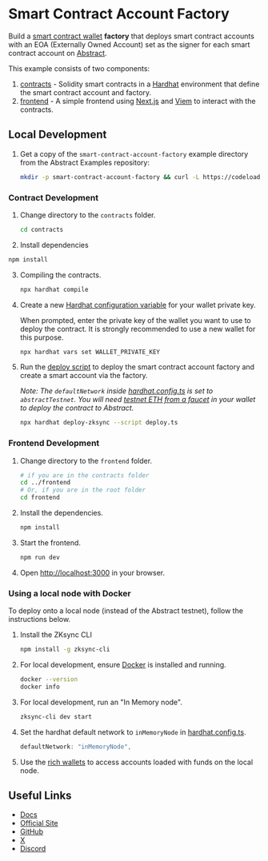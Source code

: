 # Smart Contract Account Factory

Build a [smart contract wallet](https://docs.abs.xyz/how-abstract-works/native-account-abstraction/smart-contract-wallets) **factory**
that deploys smart contract accounts with an EOA (Externally Owned Account) set as the signer for each smart contract account on [Abstract](https://docs.abs.xyz/).

This example consists of two components:

1. [contracts](./contracts) - Solidity smart contracts in a [Hardhat](https://hardhat.org/) environment that define the smart contract account and factory.
2. [frontend](./frontend) - A simple frontend using [Next.js](https://nextjs.org/) and [Viem](https://viem.sh/) to interact with the contracts.

## Local Development

1. Get a copy of the `smart-contract-account-factory` example directory from the Abstract Examples repository:

   ```bash
   mkdir -p smart-contract-account-factory && curl -L https://codeload.github.com/Abstract-Foundation/examples/tar.gz/main | tar -xz --strip=2 -C smart-contract-account-factory examples-main/smart-contract-account-factory && cd smart-contract-account-factory
   ```

### Contract Development

1. Change directory to the `contracts` folder.

   ```bash
   cd contracts
   ```

2. Install dependencies

```bash
npm install
```

3. Compiling the contracts.

   ```bash
   npx hardhat compile
   ```

4. Create a new [Hardhat configuration variable](https://hardhat.org/hardhat-runner/docs/guides/configuration-variables) for your wallet private key.

   When prompted, enter the private key of the wallet you want to use to deploy the contract.
   It is strongly recommended to use a new wallet for this purpose.

   ```bash
   npx hardhat vars set WALLET_PRIVATE_KEY
   ```

5. Run the [deploy script](./contracts/deploy/deploy.ts) to deploy the smart contract account factory and create a smart account via the factory.

   _Note: The `defaultNetwork` inside [hardhat.config.ts](./contracts/hardhat.config.ts) is set to `abstractTestnet`. You will need [testnet ETH from a faucet](https://docs.abs.xyz/ecosystem/faucets) in your wallet to deploy the contract to Abstract._

   ```bash
   npx hardhat deploy-zksync --script deploy.ts
   ```

### Frontend Development

1. Change directory to the `frontend` folder.

   ```bash
   # if you are in the contracts folder
   cd ../frontend
   # Or, if you are in the root folder
   cd frontend
   ```

2. Install the dependencies.

   ```bash
   npm install
   ```

3. Start the frontend.

   ```bash
   npm run dev
   ```

4. Open [http://localhost:3000](http://localhost:3000) in your browser.

### Using a local node with Docker

To deploy onto a local node (instead of the Abstract testnet), follow the instructions below.

1. Install the ZKsync CLI

   ```bash
   npm install -g zksync-cli
   ```

2. For local development, ensure [Docker](https://docs.docker.com/get-docker/) is installed and running.

   ```bash
   docker --version
   docker info
   ```

3. For local development, run an "In Memory node".

   ```bash
   zksync-cli dev start
   ```

4. Set the hardhat default network to `inMemoryNode` in [hardhat.config.ts](./hardhat.config.ts).

   ```typescript
   defaultNetwork: "inMemoryNode",
   ```

5. Use the [rich wallets](https://docs.zksync.io/build/test-and-debug/in-memory-node#pre-configured-rich-wallets) to access accounts loaded with funds on the local node.

## Useful Links

- [Docs](https://docs.abs.xyz/)
- [Official Site](https://abs.xyz/)
- [GitHub](https://github.com/Abstract-Foundation)
- [X](https://x.com/AbstractChain)
- [Discord](https://discord.com/invite/abstractchain)
